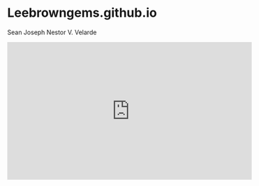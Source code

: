 # Leebrowngems.github.io
Sean Joseph Nestor V. Velarde
<iframe width="560" height="315" src="https://www.youtube.com/embed/xYkfmqX0vqk?si=deUn0hqMF8N3uomJ" title="YouTube video player" frameborder="0" allow="accelerometer; autoplay; clipboard-write; encrypted-media; gyroscope; picture-in-picture; web-share" allowfullscreen></iframe>
